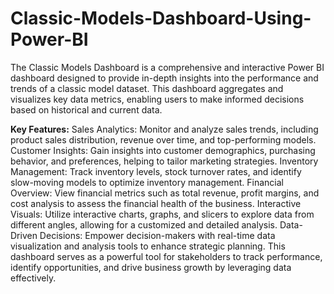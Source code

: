 # Classic-Models-Dashboard-Using-Power-BI
The Classic Models Dashboard is a comprehensive and interactive Power BI dashboard designed to provide in-depth insights into the performance and trends of a classic model dataset. This dashboard aggregates and visualizes key data metrics, enabling users to make informed decisions based on historical and current data.

**Key Features:**
Sales Analytics: Monitor and analyze sales trends, including product sales distribution, revenue over time, and top-performing models.
Customer Insights: Gain insights into customer demographics, purchasing behavior, and preferences, helping to tailor marketing strategies.
Inventory Management: Track inventory levels, stock turnover rates, and identify slow-moving models to optimize inventory management.
Financial Overview: View financial metrics such as total revenue, profit margins, and cost analysis to assess the financial health of the business.
Interactive Visuals: Utilize interactive charts, graphs, and slicers to explore data from different angles, allowing for a customized and detailed analysis.
Data-Driven Decisions: Empower decision-makers with real-time data visualization and analysis tools to enhance strategic planning.
This dashboard serves as a powerful tool for stakeholders to track performance, identify opportunities, and drive business growth by leveraging data effectively.
